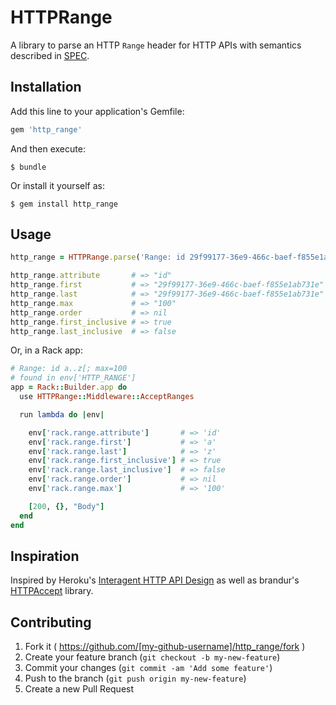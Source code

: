 # HTTPRange

A library to parse an HTTP `Range` header for HTTP APIs with semantics
described in [SPEC][1].

 [1]: https://github.com/h3h/http_range/blob/master/SPEC.md

## Installation

Add this line to your application's Gemfile:

```ruby
gem 'http_range'
```

And then execute:

    $ bundle

Or install it yourself as:

    $ gem install http_range

## Usage

```ruby
http_range = HTTPRange.parse('Range: id 29f99177-36e9-466c-baef-f855e1ab731e..29f99177-36e9-466c-baef-f855e1ab731e[; max=100')

http_range.attribute       # => "id"
http_range.first           # => "29f99177-36e9-466c-baef-f855e1ab731e"
http_range.last            # => "29f99177-36e9-466c-baef-f855e1ab731e"
http_range.max             # => "100"
http_range.order           # => nil
http_range.first_inclusive # => true
http_range.last_inclusive  # => false
```

Or, in a Rack app:

```ruby
# Range: id a..z[; max=100
# found in env['HTTP_RANGE']
app = Rack::Builder.app do
  use HTTPRange::Middleware::AcceptRanges

  run lambda do |env|

    env['rack.range.attribute']       # => 'id'
    env['rack.range.first']           # => 'a'
    env['rack.range.last']            # => 'z'
    env['rack.range.first_inclusive'] # => true
    env['rack.range.last_inclusive']  # => false
    env['rack.range.order']           # => nil
    env['rack.range.max']             # => '100'

    [200, {}, "Body"]
  end
end
```

## Inspiration

Inspired by Heroku's [Interagent HTTP API Design][2] as well as brandur's
[HTTPAccept][3] library.

 [2]: https://github.com/interagent/http-api-design
 [3]: https://github.com/brandur/http_accept

## Contributing

1. Fork it ( https://github.com/[my-github-username]/http_range/fork )
2. Create your feature branch (`git checkout -b my-new-feature`)
3. Commit your changes (`git commit -am 'Add some feature'`)
4. Push to the branch (`git push origin my-new-feature`)
5. Create a new Pull Request
